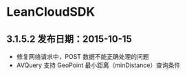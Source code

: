 # LeanCloudSDK

## 3.1.5.2 发布日期：2015-10-15
- 修复网络请求中，POST 数据不能正确处理的问题
- AVQuery 支持 GeoPoint 最小距离（minDistance）查询条件

